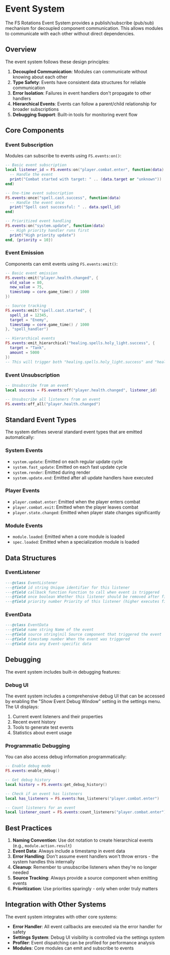 # Event System

The FS Rotations Event System provides a publish/subscribe (pub/sub) mechanism for decoupled component communication. This allows modules to communicate with each other without direct dependencies.

## Overview

The event system follows these design principles:

1. **Decoupled Communication**: Modules can communicate without knowing about each other
2. **Type Safety**: Events have consistent data structures for reliable communication
3. **Error Isolation**: Failures in event handlers don't propagate to other handlers
4. **Hierarchical Events**: Events can follow a parent/child relationship for broader subscriptions
5. **Debugging Support**: Built-in tools for monitoring event flow

## Core Components

### Event Subscription

Modules can subscribe to events using `FS.events:on()`:

```lua
-- Basic event subscription
local listener_id = FS.events:on("player.combat.enter", function(data)
  -- Handle the event
  print("Combat started with target: " .. (data.target or "unknown"))
end)

-- One-time event subscription
FS.events:once("spell.cast.success", function(data)
  -- Handle the event once
  print("Spell cast successful: " .. data.spell_id)
end)

-- Prioritized event handling
FS.events:on("system.update", function(data)
  -- High priority handler runs first
  print("High priority update")
end, {priority = 10})
```

### Event Emission

Components can emit events using `FS.events:emit()`:

```lua
-- Basic event emission
FS.events:emit("player.health.changed", {
  old_value = 80,
  new_value = 75,
  timestamp = core.game_time() / 1000
})

-- Source tracking
FS.events:emit("spell.cast.started", {
  spell_id = 12345,
  target = "Enemy",
  timestamp = core.game_time() / 1000
}, "spell_handler")

-- Hierarchical events
FS.events:emit_hierarchical("healing.spells.holy_light.success", {
  target = "Tank",
  amount = 5000
})
-- This will trigger both "healing.spells.holy_light.success" and "healing.spells" listeners
```

### Event Unsubscription

```lua
-- Unsubscribe from an event
local success = FS.events:off("player.health.changed", listener_id)

-- Unsubscribe all listeners from an event
FS.events:off_all("player.health.changed")
```

## Standard Event Types

The system defines several standard event types that are emitted automatically:

### System Events

- `system.update`: Emitted on each regular update cycle
- `system.fast_update`: Emitted on each fast update cycle
- `system.render`: Emitted during render
- `system.update.end`: Emitted after all update handlers have executed

### Player Events

- `player.combat.enter`: Emitted when the player enters combat
- `player.combat.exit`: Emitted when the player leaves combat
- `player.state.changed`: Emitted when player state changes significantly

### Module Events

- `module.loaded`: Emitted when a core module is loaded
- `spec.loaded`: Emitted when a specialization module is loaded

## Data Structures

### EventListener

```lua
---@class EventListener
---@field id string Unique identifier for this listener
---@field callback function Function to call when event is triggered
---@field once boolean Whether this listener should be removed after first trigger
---@field priority number Priority of this listener (higher executes first)
```

### EventData

```lua
---@class EventData
---@field name string Name of the event
---@field source string|nil Source component that triggered the event
---@field timestamp number When the event was triggered
---@field data any Event-specific data
```

## Debugging

The event system includes built-in debugging features:

### Debug UI

The event system includes a comprehensive debug UI that can be accessed by enabling the "Show Event Debug Window" setting in the settings menu. The UI displays:

1. Current event listeners and their properties
2. Recent event history
3. Tools to generate test events
4. Statistics about event usage

### Programmatic Debugging

You can also access debug information programmatically:

```lua
-- Enable debug mode
FS.events:enable_debug()

-- Get debug history
local history = FS.events:get_debug_history()

-- Check if an event has listeners
local has_listeners = FS.events:has_listeners("player.combat.enter")

-- Count listeners for an event
local listener_count = FS.events:count_listeners("player.combat.enter")
```

## Best Practices

1. **Naming Convention**: Use dot notation to create hierarchical events (e.g., `module.action.result`)
2. **Event Data**: Always include a timestamp in event data
3. **Error Handling**: Don't assume event handlers won't throw errors - the system handles this internally
4. **Cleanup**: Remember to unsubscribe listeners when they're no longer needed
5. **Source Tracking**: Always provide a source component when emitting events
6. **Prioritization**: Use priorities sparingly - only when order truly matters

## Integration with Other Systems

The event system integrates with other core systems:

- **Error Handler**: All event callbacks are executed via the error handler for safety
- **Settings System**: Debug UI visibility is controlled via the settings system
- **Profiler**: Event dispatching can be profiled for performance analysis
- **Modules**: Core modules can emit and subscribe to events